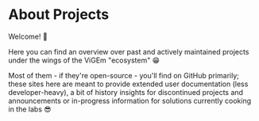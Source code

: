 # About Projects

Welcome! 👋

Here you can find an overview over past and actively maintained projects under the wings of the ViGEm "ecosystem" 😁

Most of them - if they're open-source - you'll find on GitHub primarily; these sites here are meant to provide extended user documentation (less developer-heavy), a bit of history insights for discontinued projects and announcements or in-progress information for solutions currently cooking in the labs 😎
